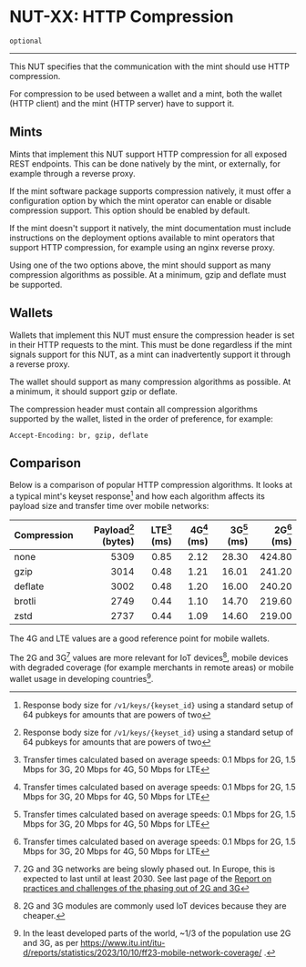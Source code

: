 # NUT-XX: HTTP Compression

`optional`

---

This NUT specifies that the communication with the mint should use HTTP compression.

For compression to be used between a wallet and a mint, both the wallet (HTTP client) and the mint (HTTP server) have to support it.

## Mints

Mints that implement this NUT support HTTP compression for all exposed REST endpoints. This can be done natively by the mint, or externally, for example through a reverse proxy.

If the mint software package supports compression natively, it must offer a configuration option by which the mint operator can enable or disable compression support. This option should be enabled by default.

If the mint doesn't support it natively, the mint documentation must include instructions on the deployment options available to mint operators that support HTTP compression, for example using an nginx reverse proxy.

Using one of the two options above, the mint should support as many compression algorithms as possible. At a minimum, gzip and deflate must be supported.

## Wallets

Wallets that implement this NUT must ensure the compression header is set in their HTTP requests to the mint. This must be done regardless if the mint signals support for this NUT, as a mint can inadvertently support it through a reverse proxy.

The wallet should support as many compression algorithms as possible. At a minimum, it should support gzip or deflate.

The compression header must contain all compression algorithms supported by the wallet, listed in the order of preference, for example:
```
Accept-Encoding: br, gzip, deflate
```


## Comparison

Below is a comparison of popular HTTP compression algorithms. It looks at a typical mint's keyset response[^1] and how each algorithm affects its payload size and transfer time over mobile networks:


| Compression | Payload[^1] (bytes) | LTE[^2] (ms) | 4G[^2] (ms) | 3G[^2] (ms) | 2G[^2] (ms) |
|-------------|--------------------:|-------------:|------------:|------------:|------------:|
| none        |                5309 |         0.85 |        2.12 |       28.30 |      424.80 |
| gzip        |                3014 |         0.48 |        1.21 |       16.01 |      241.20 |
| deflate     |                3002 |         0.48 |        1.20 |       16.00 |      240.20 |
| brotli      |                2749 |         0.44 |        1.10 |       14.70 |      219.60 |
| zstd        |                2737 |         0.44 |        1.09 |       14.60 |      219.00 |

The 4G and LTE values are a good reference point for mobile wallets.

The 2G and 3G[^5] values are more relevant for IoT devices[^4], mobile devices with degraded coverage (for example merchants in remote areas) or mobile wallet usage in developing countries[^3].



[^1]: Response body size for `/v1/keys/{keyset_id}` using a standard setup of 64 pubkeys for amounts that are powers of two

[^2]: Transfer times calculated based on average speeds: 0.1 Mbps for 2G, 1.5 Mbps for 3G, 20 Mbps for 4G, 50 Mbps for LTE

[^3]: In the least developed parts of the world, ~1/3 of the population use 2G and 3G, as per https://www.itu.int/itu-d/reports/statistics/2023/10/10/ff23-mobile-network-coverage/ .

[^4]: 2G and 3G modules are commonly used IoT devices because they are cheaper.

[^5]: 2G and 3G networks are being slowly phased out. In Europe, this is expected to last until at least 2030. See last page of the [Report on practices and challenges of the
phasing out of 2G and 3G](https://www.berec.europa.eu/system/files/2023-12/BoR%20%2823%29%20204%20BEREC%20Report%20on%20practices%20and%20challenges%20of%20the%20phasing%20out%20of%202G%20and%203G_0.pdf)
